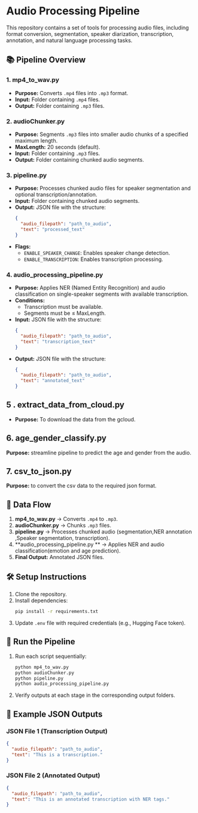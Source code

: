 # Audio Processing Pipeline

This repository contains a set of tools for processing audio files, including format conversion, segmentation, speaker diarization, transcription, annotation, and natural language processing tasks.

## 📚 **Pipeline Overview**

### 1. **mp4_to_wav.py**
- **Purpose:** Converts `.mp4` files into `.mp3` format.
- **Input:** Folder containing `.mp4` files.
- **Output:** Folder containing `.mp3` files.

### 2. **audioChunker.py**
- **Purpose:** Segments `.mp3` files into smaller audio chunks of a specified maximum length.
- **MaxLength:** 20 seconds (default).
- **Input:** Folder containing `.mp3` files.
- **Output:** Folder containing chunked audio segments.

### 3. **pipeline.py**
- **Purpose:** Processes chunked audio files for speaker segmentation and optional transcription/annotation.
- **Input:** Folder containing chunked audio segments.
- **Output:** JSON file with the structure:
  ```json
  {
    "audio_filepath": "path_to_audio",
    "text": "processed_text"
  }
  ```
- **Flags:**
  - `ENABLE_SPEAKER_CHANGE`: Enables speaker change detection.
  - `ENABLE_TRANSCRIPTION`: Enables transcription processing.

### 4. **audio_processing_pipeline.py**
- **Purpose:** Applies NER (Named Entity Recognition) and audio classification on single-speaker segments with available transcription.
- **Conditions:**
  - Transcription must be available.
  - Segments must be ≤ MaxLength.
- **Input:** JSON file with the structure:
  ```json
  {
    "audio_filepath": "path_to_audio",
    "text": "transcription_text"
  }
  ```
- **Output:** JSON file with the structure:
  ```json
  {
    "audio_filepath": "path_to_audio",
    "text": "annotated_text"
  }
  ```
## 5 . **extract_data_from_cloud.py**
- **Purpose:** To download the data from the  gcloud.
## 6. **age_gender_classify.py**
**Purpose:** streamline pipeline to predict the age and gender from the audio.
## 7. **csv_to_json.py**
**Purpose:** to convert the csv data to the required json format.
## 📂 **Data Flow**
1. **mp4_to_wav.py** → Converts `.mp4` to `.mp3`.
2. **audioChunker.py** → Chunks `.mp3` files.
3. **pipeline.py** → Processes chunked audio (segmentation,NER annotation ,Speaker segmentation, transcription).
4. **audio_processing_pipeline.py    ** → Applies NER and audio classification(emotion and age prediction).
5. **Final Output:** Annotated JSON files.

## 🛠️ **Setup Instructions**
1. Clone the repository.
2. Install dependencies:
   ```bash
   pip install -r requirements.txt
   ```
3. Update `.env` file with required credentials (e.g., Hugging Face token).

## 🚀 **Run the Pipeline**
1. Run each script sequentially:
   ```bash
   python mp4_to_wav.py
   python audioChunker.py
   python pipeline.py
   python audio_processing_pipeline.py
   ```
2. Verify outputs at each stage in the corresponding output folders.

## 📑 **Example JSON Outputs**
### JSON File 1 (Transcription Output)
```json
{
  "audio_filepath": "path_to_audio",
  "text": "This is a transcription."
}
```

### JSON File 2 (Annotated Output)
```json
{
  "audio_filepath": "path_to_audio",
  "text": "This is an annotated transcription with NER tags."
}
```



